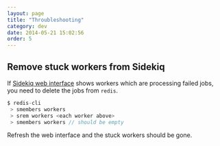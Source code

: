 ```yaml
---
layout: page
title: "Throubleshooting"
category: dev
date: 2014-05-21 15:02:56
order: 5
---
```


## Remove stuck workers from Sidekiq

If [Sidekiq web interface](http://locahost:3002/sidekiq) shows workers which are processing failed jobs, you need to delete the jobs from `redis`.

```js
$ redis-cli
 > smembers workers
 > srem workers <each worker above>
 > smembers workers // should be empty
```

Refresh the web interface and the stuck workers should be gone.